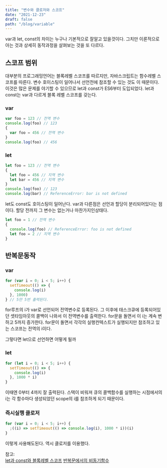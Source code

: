 ```yaml
---
title: "변수와 클로저와 스코프"
date: "2021-12-23"
draft: false
path: "/blog/variable"
---
```


var과 let, const의 차이는 누구나 기본적으로 잘알고 있을것이다.
그치만 이론적으로 아는 것과 상세히 동작과정을 살펴보는 것을 또 다르다.

## 스코프 범위

대부분의 프로그래밍언어는 블록레벨 스코프를 따르지만, 자바스크립트는 함수레벨 스코프를 따른다.
변수 호이스팅이 일어나서 선언전에 참조할 수 있는 것도 이 때문이다.
이것은 많은 문제를 야기할 수 있으므로 let과 const가 ES6부터 도입되었다.
let과 const는 var과 다르게 블록 레벨 스코프를 갖는다.

### var

```javascript
var foo = 123 // 전역 변수
console.log(foo) // 123
{
  var foo = 456 // 전역 변수
}
console.log(foo) // 456
```

### let

```javascript
let foo = 123 // 전역 변수
{
  let foo = 456 // 지역 변수
  let bar = 456 // 지역 변수
}
console.log(foo) // 123
console.log(bar) // ReferenceError: bar is not defined
```

let도 const도 호이스팅이 일어난다.
var과 다른점은 선언과 할당이 분리되어있다는 점이다.
할당 전까지 그 변수는 없는거나 마찬가지인상태다.

```javascript
let foo = 1 // 전역 변수
{
  console.log(foo) // ReferenceError: foo is not defined
  let foo = 2 // 지역 변수
}
```

## 반복문동작

### var

```javascript
for (var i = 0; i < 5; i++) {
  setTimeout(() => {
    console.log(i)
  }, 1000)
} // 5만 5번 출력된다.
```

for루프의 i가 var로 선언되어 전역변수로 등록된다.
그 이후에 태스크큐에 등록되어있던 셋타임아웃의 콜백이 나와서 이 전역변수를 출력한다.
for문을 돌면서 이 i는 계속 변하고 5까지 증가한다. for문이 돌면서 각각의 실행컨텍스트가 실행되지만
참조하고 있는 스코프는 전역의 i이다.

그렇다면 let으로 선언하면 어떻게 될까

### let

```javascript
for (let i = 0; i < 5; i++) {
  setTimeout(() => {
    console.log(i)
  }, 1000 * i)
}
```

이때엔 0부터 4까지 잘 출력된다.
스택이 비워져 큐의 콜백함수를 실행하는 시점에서의 i는 각 함수마다 생성되었던 scope의 i를 참조하게 되기 때문이다.

### 즉시실행 클로저

```javascript
for (var i = 0; i < 5; i++) {
  ;((i) => setTimeout(() => console.log(i), 1000 * i))(i)
}
```

이렇게 사용해도된다. 역시 클로저를 이용했다.

참고:  
[let과 const와 블록레벨 스코프](https://poiemaweb.com/es6-block-scope)
[반복문에서의 비동기함수](https://velog.io/@skawnkk/%EB%B0%98%EB%B3%B5%EB%AC%B8%EC%97%90%EC%84%9C%EC%9D%98-%EB%B9%84%EB%8F%99%EA%B8%B0-%ED%95%A8%EC%88%98-%EC%8B%A4%ED%96%89)
